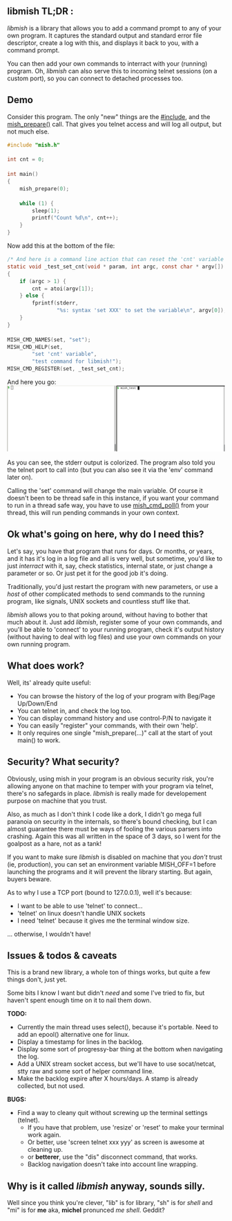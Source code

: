 
## libmish TL;DR :
*libmish* is a library that allows you to add a command prompt to any of your own program. It captures the standard output and standard error file descriptor, create a log with this, and displays it back to you, with a command prompt.

You can then add your own commands to interract with your (running) program. Oh, *libmish* can also serve this to incoming telnet sessions (on a custom port), so you can connect to detached processes too.

## Demo
Consider this program. The only "new" things are the <u>#include</u>, and the <u>mish_prepare()</u> call. That gives you telnet access and will log all output, but not much else.

```C
#include "mish.h"

int cnt = 0;

int main()
{
	mish_prepare(0);

	while (1) {
		sleep(1);
		printf("Count %d\n", cnt++);
	}
}
```

Now add this at the bottom of the file:

```C
/* And here is a command line action that can reset the 'cnt' variable */
static void _test_set_cnt(void * param, int argc, const char * argv[])
{
	if (argc > 1) {
		cnt = atoi(argv[1]);
	} else {
		fprintf(stderr,
				"%s: syntax 'set XXX' to set the variable\n", argv[0]);
	}
}

MISH_CMD_NAMES(set, "set");
MISH_CMD_HELP(set,
		"set 'cnt' variable",
		"test command for libmish!");
MISH_CMD_REGISTER(set, _test_set_cnt);
```

And here you go:
![Demo of libmish](doc/demo.gif)

As you can see, the stderr output is colorized. The program also told you the telnet port to call into (but you can also see it via the 'env' command later on).

Calling the 'set' command will change the main variable. Of course it doesn't been to be thread safe in this instance, if you want your command to run in a thread safe way, you have to use <u>mish_cmd_poll()</u> from your thread, this will run pending commands in your own context.

## Ok what's going on here, why do I need this?
Let's say, you have that program that runs for days. Or months, or years, and it has it's log in a log file and all is very well, but sometime, you'd like to just *interract* with it, say, check statistics, internal state, or just change a parameter or so. Or just pet it for the good job it's doing.

Traditionally, you'd just restart the program with new parameters, or use a *host* of other complicated methods to send commands to the running program, like signals, UNIX sockets and countless stuff like that.

*libmish* allows you to that poking around, without having to bother that much about it. Just add *libmish*, register some of your own commands, and you'll be able to 'connect' to your running program, check it's output history (without having to deal with log files) and use your own commands on your own running program.

## What does work?
Well, its' already quite useful:

  * You can browse the history of the log of your program with Beg/Page Up/Down/End
  * You can telnet in, and check the log too.
  * You can display command history and use control-P/N to navigate it
  * You can easily "register" your commands, with their own 'help'. 
  * It only requires one single "mish_prepare(...)" call at the start of yout main() to work.
 
## Security? What security?
Obviously, using mish in your program is an obvious security risk, you're 
allowing anyone on that machine to temper with your program via telnet, there's no 
safegards in place. *libmish* is really made for developement purpose on 
machine that you trust.

Also, as much as I don't think I code like a dork, I didn't go mega full paranoia on security in the internals, so there's bound checking, but I can almost guarantee there must be ways of fooling the various parsers into crashing. Again this was all written in the space of 3 days, so I went for the goalpost as a hare, not as a tank!

If you want to make sure *libmish* is disabled on machine that you *don't* trust (ie, production), you can set an environment variable MISH_OFF=1 before launching the programs and it will prevent the library starting. But again, buyers beware.

As to why I use a TCP port (bound to 127.0.0.1), well it's because:

  * I want to be able to use 'telnet' to connect...
  * 'telnet' on linux doesn't handle UNIX sockets
  * I need 'telnet' because it gives me the terminal window size.

... otherwise, I wouldn't have!

## Issues & todos & caveats
This is a brand new library, a whole ton of things works, but quite a few things don't, just yet. 

Some bits I know I want but didn't *need* and some I've tried to fix, but haven't spent enough time on it to nail them down.

**TODO:**

  * Currently the main thread uses select(), because it's portable. Need to add an epool() alternative one for linux.
  * Display a timestamp for lines in the backlog.
  * Display some sort of progressy-bar thing at the bottom when navigating the log.
  * Add a UNIX stream socket access, but we'll have to use socat/netcat, stty raw and some sort of helper command line.
  * Make the backlog expire after X hours/days. A stamp is already collected, but not used.

**BUGS:**

* Find a way to cleany quit without screwing up the terminal settings (telnet).
    - If you have that problem, use 'resize' or 'reset' to make your terminal work again.
    - Or better, use 'screen telnet xxx yyy' as screen is awesome at cleaning up.
    - or __betterer__, use the "dis" disconnect command, that works.
    - Backlog navigation doesn't take into account line wrapping.

## Why is it called *libmish* anyway, sounds silly.
Well since you think you're clever, "lib" is for library, "sh" is for *shell* and "mi" is for **me** aka, **michel** pronunced *me* *shell*. Geddit?

